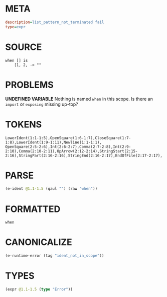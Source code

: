 # META
~~~ini
description=list_pattern_not_terminated fail
type=expr
~~~
# SOURCE
~~~roc
when [] is
    [1, 2, -> ""
~~~
# PROBLEMS
**UNDEFINED VARIABLE**
Nothing is named `when` in this scope.
Is there an `import` or `exposing` missing up-top?

# TOKENS
~~~zig
LowerIdent(1:1-1:5),OpenSquare(1:6-1:7),CloseSquare(1:7-1:8),LowerIdent(1:9-1:11),Newline(1:1-1:1),
OpenSquare(2:5-2:6),Int(2:6-2:7),Comma(2:7-2:8),Int(2:9-2:10),Comma(2:10-2:11),OpArrow(2:12-2:14),StringStart(2:15-2:16),StringPart(2:16-2:16),StringEnd(2:16-2:17),EndOfFile(2:17-2:17),
~~~
# PARSE
~~~clojure
(e-ident @1.1-1.5 (qaul "") (raw "when"))
~~~
# FORMATTED
~~~roc
when
~~~
# CANONICALIZE
~~~clojure
(e-runtime-error (tag "ident_not_in_scope"))
~~~
# TYPES
~~~clojure
(expr @1.1-1.5 (type "Error"))
~~~
